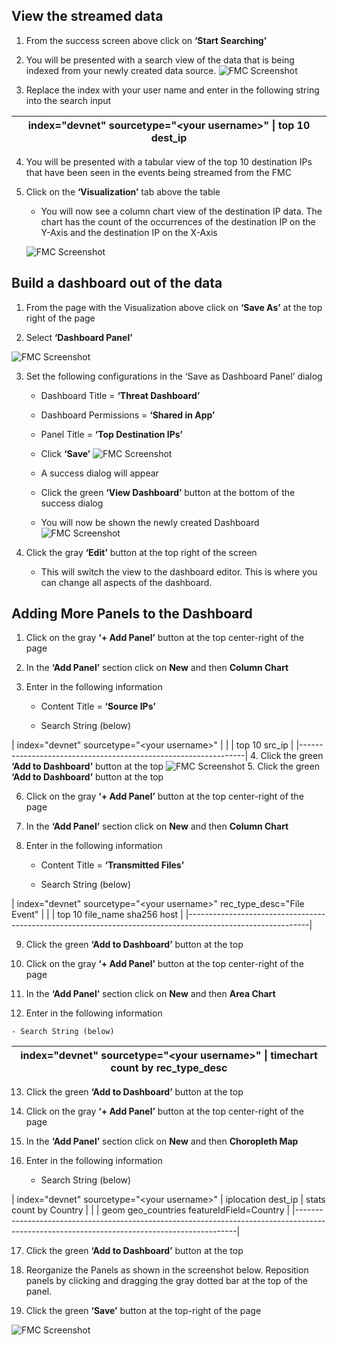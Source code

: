 ## View the streamed data

1.  From the success screen above click on **‘Start Searching’**

2.  You will be presented with a search view of the data that is being indexed
    from your newly created data source.
![FMC Screenshot](/posts/files/firepower-estreamer-splunk/assets/images/pic9.png)
3.  Replace the index with your user name and enter in the following string into the search input

  | index="devnet" sourcetype="\<your username\>" \| top 10 dest\_ip |
  |------------------------------------------------------------------|

4.  You will be presented with a tabular view of the top 10 destination IPs that
    have been seen in the events being streamed from the FMC

5.  Click on the **‘Visualization’** tab above the table

    - You will now see a column chart view of the destination IP data. The chart has the count of the occurrences of the destination IP on the Y-Axis and the destination IP on the X-Axis

    ![FMC Screenshot](/posts/files/firepower-estreamer-splunk/assets/images/pic10.png)

## Build a dashboard out of the data

1.  From the page with the Visualization above click on **‘Save As’** at the top
    right of the page

2.  Select **‘Dashboard Panel’**

  ![FMC Screenshot](/posts/files/firepower-estreamer-splunk/assets/images/pic11.png)

3.  Set the following configurations in the ‘Save as Dashboard Panel’ dialog

    - Dashboard Title = **‘Threat Dashboard’**

    - Dashboard Permissions = **‘Shared in App’**

    - Panel Title = **‘Top Destination IPs’**

    - Click **‘Save’**
  ![FMC Screenshot](/posts/files/firepower-estreamer-splunk/assets/images/pic12.png)
    - A success dialog will appear

    - Click the green **‘View Dashboard’** button at the bottom of the success dialog

    - You will now be shown the newly created Dashboard
![FMC Screenshot](/posts/files/firepower-estreamer-splunk/assets/images/pic13.png)
4.  Click the gray **‘Edit’** button at the top right of the screen

    - This will switch the view to the dashboard editor. This is where you can change all aspects of the dashboard.

## Adding More Panels to the Dashboard

1.  Click on the gray **‘+ Add Panel’** button at the top center-right of the
    page

2.  In the **‘Add Panel’** section click on **New** and then **Column Chart**

3.  Enter in the following information

    - Content Title = **‘Source IPs’**

    - Search String (below)

  | index="devnet" sourcetype="\<your username\>"                  |
  | \| top 10 src\_ip                                              |
  |----------------------------------------------------------------|
4.  Click the green **‘Add to Dashboard’** button at the top
  ![FMC Screenshot](/posts/files/firepower-estreamer-splunk/assets/images/pic14.png)
5.  Click the green **‘Add to Dashboard’** button at the top

6.  Click on the gray **‘+ Add Panel’** button at the top center-right of the
    page

7.  In the **‘Add Panel’** section click on **New** and then **Column Chart**

8.  Enter in the following information

    - Content Title = **‘Transmitted Files’**

    - Search String (below)

  | index="devnet" sourcetype="\<your username\>" rec\_type\_desc="File Event"                                 |
  | \| top 10 file\_name sha256 host                                                                           |
  |------------------------------------------------------------------------------------------------------------|

9.  Click the green **‘Add to Dashboard’** button at the top

10.  Click on the gray **‘+ Add Panel’** button at the top center-right of the
    page

11.  In the **‘Add Panel’** section click on **New** and then **Area Chart**

12.  Enter in the following information

    - Search String (below)

  | index="devnet" sourcetype="\<your username\>" \| timechart count by rec\_type\_desc |
  |-------------------------------------------------------------------------------------|

13. Click the green **‘Add to Dashboard’** button at the top

14. Click on the gray **‘+ Add Panel’** button at the top center-right of the
    page

15. In the **‘Add Panel’** section click on **New** and then **Choropleth Map**

16. Enter in the following information

    - Search String (below)

  | index="devnet" sourcetype="\<your username\>" \| iplocation dest\_ip \| stats count by Country                                              |
  | \| geom geo\_countries featureIdField=Country                                                                                               |
  |---------------------------------------------------------------------------------------------------------------------------------------------|

17. Click the green **‘Add to Dashboard’** button at the top

18. Reorganize the Panels as shown in the screenshot below. Reposition panels by
    clicking and dragging the gray dotted bar at the top of the panel.

19. Click the green **‘Save’** button at the top-right of the page

![FMC Screenshot](/posts/files/firepower-estreamer-splunk/assets/images/pic15.png)
